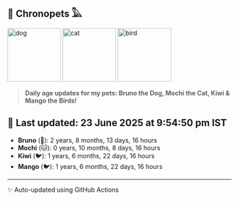 ## 🐾 Chronopets 𓅓

<img src="https://media.giphy.com/media/3oriO0OEd9QIDdllqo/giphy.gif" width="120" height="120" alt="dog"> <img src="https://media.giphy.com/media/OmK8lulOMQ9XO/giphy.gif" width="120" height="120" alt="cat"> <img src="https://media.giphy.com/media/1dMNq7sH2v5i/giphy.gif" width="120" height="120" alt="bird"> 

> **Daily age updates for my pets: Bruno the Dog, Mochi the Cat, Kiwi & Mango the Birds!**

## 📅 Last updated: 23 June 2025 at 9:54:50 pm IST

- **Bruno** (🐶): 2 years, 8 months, 13 days, 16 hours
- **Mochi** (🐱): 0 years, 10 months, 8 days, 16 hours
- **Kiwi** (🐦): 1 years, 6 months, 22 days, 16 hours
- **Mango** (🐦): 1 years, 6 months, 22 days, 16 hours

---
✨ Auto-updated using GitHub Actions
